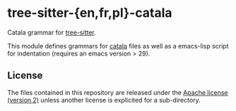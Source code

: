 # tree-sitter-{en,fr,pl}-catala

Catala grammar for [tree-sitter](https://github.com/tree-sitter/tree-sitter).

This module defines grammars for
[catala](https://github.com/CatalaLang/catala) files as well as a
emacs-lisp script for indentation (requires an emacs version > 29).

## License

The files contained in this repository are released under the [Apache
license (version 2)](LICENSE.txt) unless another license is explicited
for a sub-directory.
